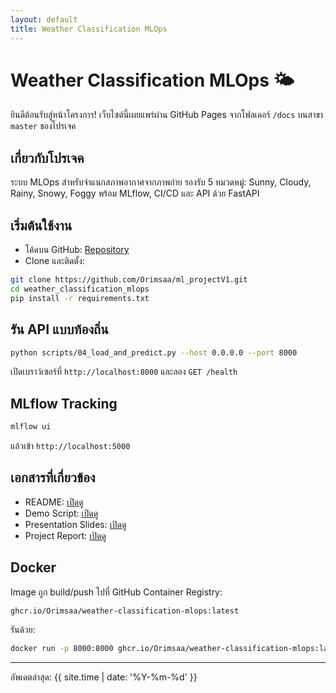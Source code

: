 ```yaml
---
layout: default
title: Weather Classification MLOps
---
```


# Weather Classification MLOps 🌤️

ยินดีต้อนรับสู่หน้าโครงการ! เว็บไซต์นี้เผยแพร่ผ่าน GitHub Pages จากโฟลเดอร์ `/docs` บนสาขา `master` ของโปรเจค

## เกี่ยวกับโปรเจค
ระบบ MLOps สำหรับจำแนกสภาพอากาศจากภาพถ่าย รองรับ 5 หมวดหมู่: Sunny, Cloudy, Rainy, Snowy, Foggy พร้อม MLflow, CI/CD และ API ด้วย FastAPI

## เริ่มต้นใช้งาน
- โค้ดบน GitHub: [Repository](https://github.com/Orimsaa/ml_projectV1)
- Clone และติดตั้ง:
```bash
git clone https://github.com/Orimsaa/ml_projectV1.git
cd weather_classification_mlops
pip install -r requirements.txt
```

## รัน API แบบท้องถิ่น
```bash
python scripts/04_load_and_predict.py --host 0.0.0.0 --port 8000
```
เปิดเบราว์เซอร์ที่ `http://localhost:8000` และลอง `GET /health`

## MLflow Tracking
```bash
mlflow ui
```
แล้วเข้า `http://localhost:5000`

## เอกสารที่เกี่ยวข้อง
- README: [เปิดดู](../README.md)
- Demo Script: [เปิดดู](../DEMO_SCRIPT.md)
- Presentation Slides: [เปิดดู](../PRESENTATION_SLIDES.md)
- Project Report: [เปิดดู](../PROJECT_REPORT.md)

## Docker
Image ถูก build/push ไปที่ GitHub Container Registry:
```
ghcr.io/Orimsaa/weather-classification-mlops:latest
```
รันด้วย:
```bash
docker run -p 8000:8000 ghcr.io/Orimsaa/weather-classification-mlops:latest
```

---
อัพเดตล่าสุด: {{ site.time | date: '%Y-%m-%d' }}
